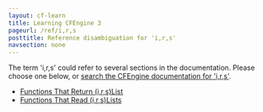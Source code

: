 ```yaml
---
layout: cf-learn
title: Learning CFEngine 3
pageurl: /ref/i,r,s
posttitle: Reference disambiguation for 'i,r,s'
navsection: none
---
```


The term 'i,r,s' could refer to several sections in the documentation. Please choose one below, or
[search the CFEngine documentation for 'i,r,s'](http://cfengine.com/docs/3.5/search.html?q=i,r,s).

- [Functions That Return (i,r,s)List](http://cfengine.com/docs/3.5/reference-functions.html#functions-that-return-i,r,s-list)
- [Functions That Read (i,r,s)Lists](http://cfengine.com/docs/3.5/reference-functions.html#functions-that-read-i,r,s-lists)
